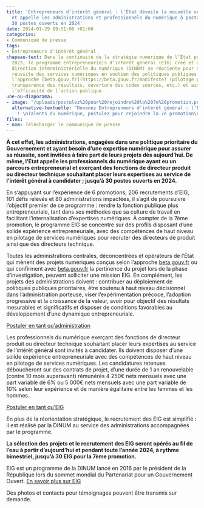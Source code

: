 ```yaml
---
title: 'Entrepreneurs d’intérêt général : l’État dévoile la nouvelle version du programme
  et appelle les administrations et professionnels du numérique à postuler ; jusqu’à
  30 postes ouverts en 2024'
date: 2024-01-29 09:51:00 +01:00
categories:
- Communiqué de presse
tags:
- Entrepreneurs d'intérêt général
chapeau-text: Dans la continuité de la stratégie numérique de l’État publiée en mars
  2023, le programme Entrepreneur(e)s d’intérêt général (EIG) créé et opéré par la
  direction interministérielle du numérique (DINUM) se réoriente pour accélérer la
  réussite des services numériques en soutien des politiques publiques et conçus selon
  l’approche [beta.gouv.fr](https://beta.gouv.fr/manifeste) (pilotage par l’impact,
  transparence des résultats, ouverture des codes sources, etc.) et ainsi renforcer
  l’efficacité de l’action publique.
une-ou-diaporama:
- image: "/uploads/postulez%20pour%20rejoindre%20la%207e%20promotion.png"
  alternative-textuelle: "Devenez Entrepreneurs d'intérêt général : l'Etat recrute
    ! \nTalents du numérique, postulez pour rejoindre la 7e promotion\neig.numerique.gouv.fr"
files:
- nom: Télécharger le communiqué de presse
---
```


**À cet effet, les administrations, engagées dans une politique prioritaire du Gouvernement et ayant besoin d’une expertise numérique pour assurer sa réussite, sont invitées à faire part de leurs projets dès aujourd’hui. De même, l’État appelle les professionnels du numérique ayant eu un parcours entrepreneurial et exerçant des fonctions de directeur produit ou directeur technique souhaitant placer leurs expertises au service de l’intérêt général à candidater ; jusqu’à 30 postes ouverts en 2024.**

En s’appuyant sur l’expérience de 6 promotions, 206 recrutements d’EIG, 101 défis relevés et 80 administrations impactées, il s’agit de poursuivre l’objectif premier de ce programme : rendre la fonction publique plus entrepreneuriale, tant dans ses méthodes que sa culture de travail en facilitant l’internalisation d’expertises numériques. À compter de la 7ème promotion, le programme EIG se concentre sur des profils disposant d’une solide expérience entrepreneuriale, avec des compétences de haut niveau en pilotage de services numériques pour recruter des directeurs de produit ainsi que des directeurs technique.

Toutes les administrations centrales, déconcentrées et opérateurs de l’État qui mènent des projets numériques conçus selon l’approche [beta.gouv.fr](http://beta.gouv.fr/) ou qui confirment avec [beta.gouv.fr](http://beta.gouv.fr/) la pertinence du projet lors de la phase d’investigation, peuvent solliciter une mission EIG. En complément, les projets des administrations doivent : contribuer au déploiement de politiques publiques prioritaires, être soutenu à haut niveau décisionnel dans l’administration porteuse, viser l’expérimentation précoce, l’adoption progressive et la croissance de la valeur, avoir pour objectif des résultats mesurables et significatifs et disposer de conditions favorables au développement d’une dynamique entrepreneuriale.

[Postuler en tant qu’administration](https://www.eig.numerique.gouv.fr/participer/administrations/)

Les professionnels du numérique exerçant des fonctions de directeur produit ou directeur technique souhaitant placer leurs expertises au service de l’intérêt général sont invités à candidater. Ils doivent disposer d’une solide expérience entrepreneuriale avec des compétences de haut niveau en pilotage de services numériques. Les candidatures retenues déboucheront sur des contrats de projet, d’une durée de 1 an renouvelable (contre 10 mois auparavant) rémunérés 4 250€ nets mensuels avec une part variable de 6% ou 5 000€ nets mensuels avec une part variable de 10% selon leur expérience et de manière égalitaire entre les femmes et les hommes.

[Postuler en tant qu’EIG](https://www.eig.numerique.gouv.fr/participer/candidats/)

En plus de la réorientation stratégique, le recrutement des EIG est simplifié : il est réalisé par la DINUM au service des administrations accompagnées par le programme.

**La sélection des projets et le recrutement des EIG seront opérés au fil de l’eau à partir d’aujourd’hui et pendant toute l’année 2024, à rythme bimestriel, jusqu’à 30 EIG pour la 7ème promotion.**

EIG est un programme de la DINUM lancé en 2016 par le président de la République lors du sommet mondial du Partenariat pour un Gouvernement Ouvert.
[En savoir plus sur EIG](https://www.eig.numerique.gouv.fr/)

Des photos et contacts pour témoignages peuvent être transmis sur demande.

